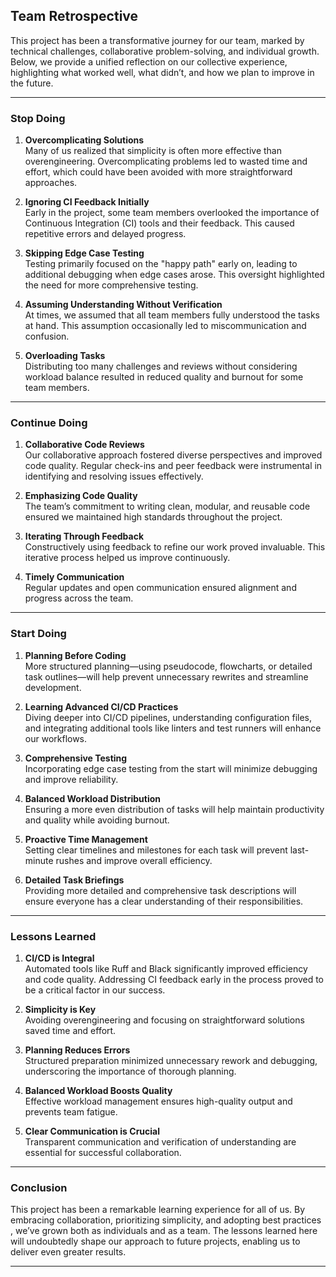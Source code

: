 ## **Team Retrospective**

This project has been a transformative journey for our team, marked by technical
challenges, collaborative problem-solving, and individual growth. Below, we
provide a unified reflection on our collective experience, highlighting what
worked well, what didn’t, and how we plan to improve in the future.

---

### **Stop Doing**

1. **Overcomplicating Solutions**  
    Many of us realized that simplicity is often more effective than
   overengineering. Overcomplicating problems led to wasted time and effort,
   which could have been avoided with more straightforward approaches.

2. **Ignoring CI Feedback Initially**  
    Early in the project, some team members overlooked the importance of
   Continuous Integration (CI) tools and their feedback. This caused
   repetitive errors and delayed progress.

3. **Skipping Edge Case Testing**  
    Testing primarily focused on the "happy path" early on, leading to
   additional debugging when edge cases arose. This oversight highlighted the
   need for more comprehensive testing.

4. **Assuming Understanding Without Verification**  
    At times, we assumed that all team members fully understood the tasks at
   hand. This assumption occasionally led to miscommunication and confusion.

5. **Overloading Tasks**  
    Distributing too many challenges and reviews without considering workload
   balance resulted in reduced quality and burnout for some team members.

---

### **Continue Doing**

1. **Collaborative Code Reviews**  
    Our collaborative approach fostered diverse perspectives and improved code
   quality. Regular check-ins and peer feedback were instrumental in
   identifying and resolving issues effectively.

2. **Emphasizing Code Quality**  
    The team’s commitment to writing clean, modular, and reusable code ensured
   we maintained high standards throughout the project.

3. **Iterating Through Feedback**  
    Constructively using feedback to refine our work proved invaluable. This
   iterative process helped us improve continuously.

4. **Timely Communication**  
    Regular updates and open communication ensured alignment and progress across
   the team.

---

### **Start Doing**

1. **Planning Before Coding**  
    More structured planning—using pseudocode, flowcharts, or detailed task
   outlines—will help prevent unnecessary rewrites and streamline development.

2. **Learning Advanced CI/CD Practices**  
    Diving deeper into CI/CD pipelines, understanding configuration files, and
   integrating additional tools like linters and test runners will enhance our
   workflows.

3. **Comprehensive Testing**  
    Incorporating edge case testing from the start will minimize debugging and
   improve reliability.

4. **Balanced Workload Distribution**  
    Ensuring a more even distribution of tasks will help maintain productivity
   and quality while avoiding burnout.

5. **Proactive Time Management**  
    Setting clear timelines and milestones for each task will prevent
   last-minute rushes and improve overall efficiency.

6. **Detailed Task Briefings**  
    Providing more detailed and comprehensive task descriptions will ensure
   everyone has a clear understanding of their responsibilities.

---

### **Lessons Learned**

1. **CI/CD is Integral**  
    Automated tools like Ruff and Black significantly improved efficiency and
   code quality. Addressing CI feedback early in the process proved to be a
   critical factor in our success.

2. **Simplicity is Key**  
    Avoiding overengineering and focusing on straightforward solutions saved
   time and effort.

3. **Planning Reduces Errors**  
    Structured preparation minimized unnecessary rework and debugging,
   underscoring the importance of thorough planning.

4. **Balanced Workload Boosts Quality**  
    Effective workload management ensures high-quality output and prevents team
   fatigue.

5. **Clear Communication is Crucial**  
    Transparent communication and verification of understanding are essential
   for successful collaboration.

---

### **Conclusion**

This project has been a remarkable learning experience for all of us.
By embracing collaboration, prioritizing simplicity, and adopting best practices
, we’ve grown both as individuals and as a team. The lessons learned here will
undoubtedly shape our approach to future projects, enabling us to deliver even
greater results.

---
